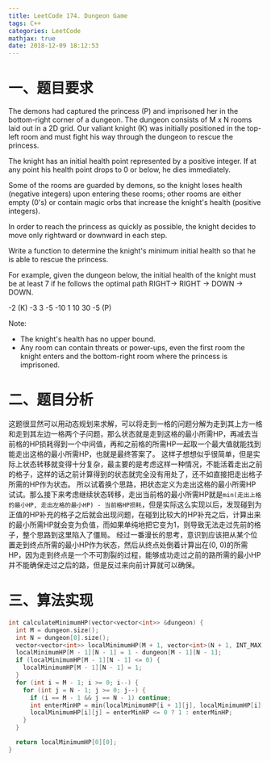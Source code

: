 ```yaml
---
title: LeetCode 174. Dungeon Game
tags: C++
categories: LeetCode
mathjax: true
date: 2018-12-09 18:12:53
---
```


# 一、题目要求
The demons had captured the princess (P) and imprisoned her in the bottom-right corner of a dungeon. The dungeon consists of M x N rooms laid out in a 2D grid. Our valiant knight (K) was initially positioned in the top-left room and must fight his way through the dungeon to rescue the princess.

The knight has an initial health point represented by a positive integer. If at any point his health point drops to 0 or below, he dies immediately.

Some of the rooms are guarded by demons, so the knight loses health (negative integers) upon entering these rooms; other rooms are either empty (0's) or contain magic orbs that increase the knight's health (positive integers).

In order to reach the princess as quickly as possible, the knight decides to move only rightward or downward in each step.

Write a function to determine the knight's minimum initial health so that he is able to rescue the princess.

For example, given the dungeon below, the initial health of the knight must be at least 7 if he follows the optimal path RIGHT-> RIGHT -> DOWN -> DOWN.

-2 (K)	-3	3
-5	-10	1
10	30	-5 (P)
 

Note:

- The knight's health has no upper bound.
- Any room can contain threats or power-ups, even the first room the knight enters and the bottom-right room where the princess is imprisoned.

<!--more-->
# 二、题目分析
这题很显然可以用动态规划来求解，可以将走到一格的问题分解为走到其上方一格和走到其左边一格两个子问题，那么状态就是走到这格的最小所需HP，再减去当前格的HP损耗得到一个中间值，再和之前格的所需HP一起取一个最大值就能找到能走出这格的最小所需HP，也就是最终答案了。
这样子想想似乎很简单，但是实际上状态转移就变得十分复杂，最主要的是考虑这样一种情况，不能活着走出之前的格子，这样的话之前计算得到的状态就完全没有用处了，还不如直接把走出格子所需的HP作为状态。
所以试着换个思路，把状态定义为走出这格的最小所需HP试试。那么接下来考虑继续状态转移，走出当前格的最小所需HP就是`min(走出上格的最小HP, 走出左格的最小HP) - 当前格HP损耗`，但是实际这么实现以后，发现碰到为正值的HP补充的格子之后就会出现问题，在碰到比较大的HP补充之后，计算出来的最小所需HP就会变为负值，而如果单纯地把它变为1，则导致无法走过先前的格子，整个思路到这里陷入了僵局。
经过一番漫长的思考，意识到应该把从某个位置走到终点所需的最小HP作为状态，然后从终点处倒着计算出在(0, 0)的所需HP，因为走到终点是一个不可割裂的过程，能够成功走过之前的路所需的最小HP并不能确保走过之后的路，但是反过来向前计算就可以确保。

# 三、算法实现
```cpp
int calculateMinimumHP(vector<vector<int>> &dungeon) {
  int M = dungeon.size();
  int N = dungeon[0].size();
  vector<vector<int>> localMinimumHP(M + 1, vector<int>(N + 1, INT_MAX));
  localMinimumHP[M - 1][N - 1] = 1 - dungeon[M - 1][N - 1];
  if (localMinimumHP[M - 1][N - 1] <= 0) {
    localMinimumHP[M - 1][N - 1] = 1;
  }
  for (int i = M - 1; i >= 0; i--) {
    for (int j = N - 1; j >= 0; j--) {
      if (i == M - 1 && j == N - 1) continue;
      int enterMinHP = min(localMinimumHP[i + 1][j], localMinimumHP[i][j + 1]) - dungeon[i][j];
      localMinimumHP[i][j] = enterMinHP <= 0 ? 1 : enterMinHP;
    }
  }

  return localMinimumHP[0][0];
}
```